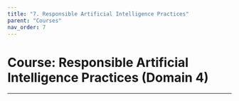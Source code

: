 ```yaml
---
title: "7. Responsible Artificial Intelligence Practices"
parent: "Courses"
nav_order: 7
---
```


# Course: Responsible Artificial Intelligence Practices (Domain 4)

---
